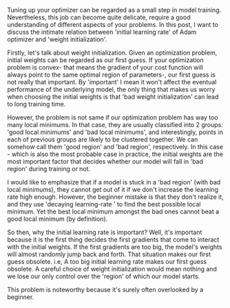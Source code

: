 
Tuning up your optimizer can be regarded as a small step in model training. Nevertheless, this job can become quite delicate, require a good understanding of different aspects of your problems. In this post, I want to discuss the intimate relation between 'initial learning rate' of Adam optimizer and 'weight initialization'.

Firstly, let's talk about weight initialization. Given an optimization problem, initial weights can be regarded as our first guess. If your optimization problem is convex- that means the gradient of your cost function will always point to the same optimal region of parameters-, our first guess is not really that important. By 'important' I mean it won't affect the eventual performance of the underlying model, the only thing that makes us worry when choosing the initial weights is that 'bad weight initialization' can lead to long training time.

However, the problem is not same if our optimization problem has way too many local minimums. In that case, they are usually classified into 2 groups: 'good local minimums' and 'bad local minimums', and interestingly, points in each of previous groups are likely to be clustered together. We can somehow call them 'good region' and  'bad region', respectively. In this case - which is also the most probable case in practice, the initial weights are the most important factor that decides whether our model will fall in 'bad region' during training or not.

I would like to emphasize that if a model is stuck in a 'bad region' (with bad local minimums), they cannot get out of it if we don't increase the learning rate high enough. However, the beginner mistake is that they don't realize it, and they use 'decaying learning-rate ' to find the best possible local minimum. Yet the best local minimum amongst the bad ones cannot beat a good local minimum (by definition).

So then, why the initial learning rate is important? Well, it's important because it is the first thing decides the first gradients that come to interact with the initial weights. If the first gradients are too big, the model's weights will almost randomly jump back and forth. That situation makes our first guess obsolete. i.e, A too big initial learning rate makes our first guess obsolete.  A careful choice of weight initialization would mean nothing and we lose our only control over the 'region' of which our model starts.

This problem is noteworthy because it's surely often overlooked by a beginner.
